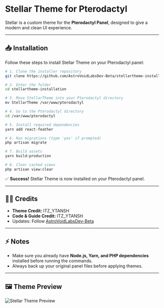 # Stellar Theme for Pterodactyl

Stellar is a custom theme for the **Pterodactyl Panel**, designed to give a modern and clean UI experience.

---

## 📥 Installation

Follow these steps to install Stellar Theme on your Pterodactyl panel:

```bash
# 1. Clone the installer repository
git clone https://github.com/AstroVoidLabsDev-Beta/stellartheme-installation

# 2. Enter the folder
cd stellartheme-installation

# 3. Move StellarTheme into your Pterodactyl directory
mv StellarTheme /var/www/pterodactyl

# 4. Go to the Pterodactyl directory
cd /var/www/pterodactyl

# 5. Install required dependencies
yarn add react-feather

# 6. Run migrations (type 'yes' if prompted)
php artisan migrate

# 7. Build assets
yarn build:production

# 8. Clear cached views
php artisan view:clear
```

✅ **Success!** Stellar Theme is now installed on your Pterodactyl panel.  

---

## 👨‍💻 Credits
- **Theme Credit:** ITZ_YTANSH  
- **Code & Guide Credit:** ITZ_YTANSH  
- Updates: Follow [AstroVoidLabsDev-Beta](https://github.com/AstroVoidLabsDev-Beta)  

---

## ⚡ Notes
- Make sure you already have **Node.js, Yarn, and PHP dependencies** installed before running the commands.  
- Always back up your original panel files before applying themes.

---

## 🖼️ Theme Preview


![Stellar Theme Preview](.https://builtbybit.com/attachments/1743544778858-png.926694/?preset=fullr1)
